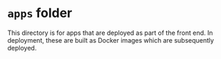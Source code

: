 # `apps` folder

This directory is for apps that are deployed as part of the front end. In deployment, these are built as Docker images which are subsequently deployed.
